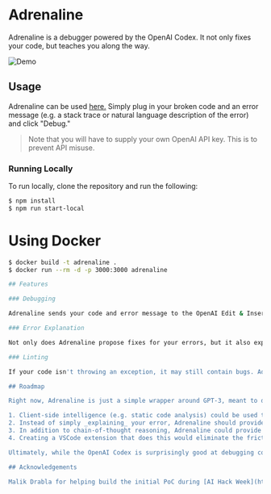 # Adrenaline

Adrenaline is a debugger powered by the OpenAI Codex. It not only fixes your code, but teaches you along the way.

![Demo](demo.gif)

## Usage

Adrenaline can be used [here.](https://useadrenaline.com/playground) Simply plug in your broken code and an error message (e.g. a stack trace or natural language description of the error) and click "Debug."

> Note that you will have to supply your own OpenAI API key. This is to prevent API misuse.

### Running Locally

To run locally, clone the repository and run the following:

```bash
$ npm install
$ npm run start-local
```
# Using Docker 

```bash
$ docker build -t adrenaline .
$ docker run --rm -d -p 3000:3000 adrenaline

## Features

### Debugging

Adrenaline sends your code and error message to the OpenAI Edit & Insert API (`code-davinci-edit-001`), which returns code changes that might fix your error (or at least give you a starting point). The proposed fixes are displayed in-line like a diff, with the option to accept, reject, or modify each code change.

### Error Explanation

Not only does Adrenaline propose fixes for your errors, but it also explains errors in plain English using GPT-3 (`text-davinci-003`).

### Linting

If your code isn't throwing an exception, it may still contain bugs. Adrenaline can scan your code for potential issues and propose fixes for them, if any exist.

## Roadmap

Right now, Adrenaline is just a simple wrapper around GPT-3, meant to demonstrate what's possible with AI-driven debugging. There's many ways it can be improved:

1. Client-side intelligence (e.g. static code analysis) could be used to build a better prompt for GPT-3.
2. Instead of simply _explaining_ your error, Adrenaline should provide chain-of-thought reasoning for how it fixed the error.
3. In addition to chain-of-thought reasoning, Adrenaline could provide a ChatGPT-style assistant to answer questions about your error. I can even see Adrenaline being repurposed as a "coding tutor" for beginners.
4. Creating a VSCode extension that does this would eliminate the friction of copy-pasting your code and error message into the site.

Ultimately, while the OpenAI Codex is surprisingly good at debugging code, I believe [a more specialized model](https://ai.stanford.edu/blog/DrRepair/) trained on all publicly available code could yield better results. There are interesting research questions here, such as how to generate synthetic training data (i.e. how can you systematically break code in a random but non-trivial way?).

## Acknowledgements

Malik Drabla for helping build the initial PoC during [AI Hack Week](https://www.aihackweek.com/). Ramsey Lehman for design feedback. Paul Bogdan, Michael Usachenko, and Samarth Makhija for various other feedback.
